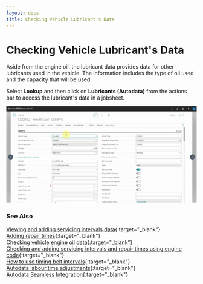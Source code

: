 ```yaml
---
layout: docs
title: Checking Vehicle Lubricant's Data
---
```


# Checking Vehicle Lubricant's Data

Aside from the engine oil, the lubricant data provides data for other lubricants used in the vehicle. The information includes the type of oil used and the capacity that will be used.

Select **Lookup** and then click on **Lubricants (Autodata)** from the actions bar to access the lubricant's data in a jobsheet.

   ![](media/garagehive-autodata-lubricant-data.gif)


### **See Also**

[Viewing and adding servicing intervals data](garagehive-autodata-viewing-and-adding-servicing-intervals.html){:target="_blank"} \
[Adding repair times](garagehive-autodata-adding-repair-times.html){:target="_blank"} \
[Checking vehicle engine oil data](garagehive-autodata-viewing-vehicle-engine-oil-data.html){:target="_blank"} \
[Checking and adding servicing intervals and repair times using engine code](garagehive-autodata-checking-servicing-intervals-and-adding-repair-times-using-engine-code.html){:target="_blank"} \
[How to use timing belt intervals](garagehive-timing-belt-intervals-how-to-use-timing-belt-intervals.html){:target="_blank"} \
[Autodata labour time adjustments](garagehive-autodata-labour-time-adjustment.html){:target="_blank"} \
[Autodata Seamless Integration](garagehive-autodata-seamless-integration.html){:target="_blank"}
